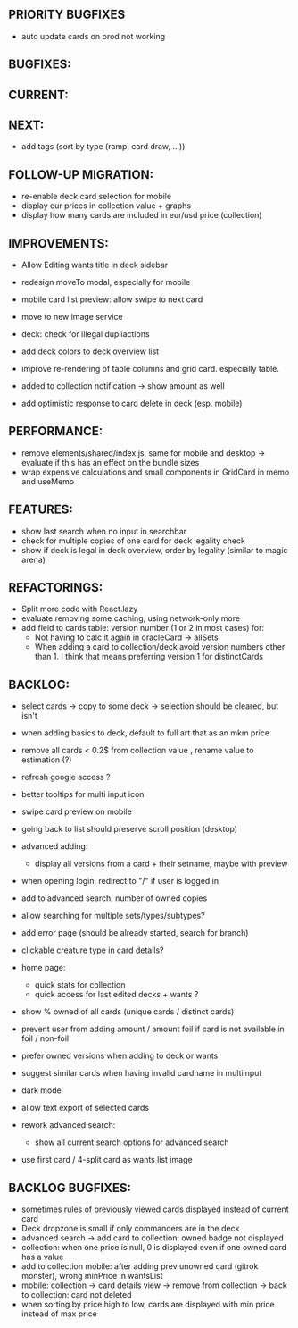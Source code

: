 ## PRIORITY BUGFIXES

- auto update cards on prod not working

## BUGFIXES:

## CURRENT:

## NEXT:

- add tags (sort by type (ramp, card draw, ...))

## FOLLOW-UP MIGRATION:

- re-enable deck card selection for mobile
- display eur prices in collection value + graphs
- display how many cards are included in eur/usd price (collection)

## IMPROVEMENTS:

- Allow Editing wants title in deck sidebar
- redesign moveTo modal, especially for mobile
- mobile card list preview: allow swipe to next card
- move to new image service
- deck: check for illegal dupliactions

- add deck colors to deck overview list
- improve re-rendering of table columns and grid card. especially table.
- added to collection notification -> show amount as well
- add optimistic response to card delete in deck (esp. mobile)

## PERFORMANCE:

- remove elements/shared/index.js, same for mobile and desktop -> evaluate if this has an effect on the bundle sizes
- wrap expensive calculations and small components in GridCard in memo and useMemo

## FEATURES:

- show last search when no input in searchbar
- check for multiple copies of one card for deck legality check
- show if deck is legal in deck overview, order by legality (similar to magic arena)

## REFACTORINGS:

- Split more code with React.lazy
- evaluate removing some caching, using network-only more
- add field to cards table: version number (1 or 2 in most cases) for:
  - Not having to calc it again in oracleCard -> allSets
  - When adding a card to collection/deck avoid version numbers other than 1. I think that means preferring version 1 for distinctCards

## BACKLOG:

- select cards -> copy to some deck -> selection should be cleared, but isn't
- when adding basics to deck, default to full art that as an mkm price
- remove all cards < 0.2\$ from collection value , rename value to estimation (?)

- refresh google access ?
- better tooltips for multi input icon
- swipe card preview on mobile
- going back to list should preserve scroll position (desktop)
- advanced adding:
  - display all versions from a card + their setname, maybe with preview
- when opening login, redirect to "/" if user is logged in
- add to advanced search: number of owned copies
- allow searching for multiple sets/types/subtypes?
- add error page (should be already started, search for branch)
- clickable creature type in card details?
- home page:
  - quick stats for collection
  - quick access for last edited decks + wants ?
- show % owned of all cards (unique cards / distinct cards)
- prevent user from adding amount / amount foil if card is not available in foil / non-foil
- prefer owned versions when adding to deck or wants
- suggest similar cards when having invalid cardname in multiinput
- dark mode
- allow text export of selected cards
- rework advanced search:
  - show all current search options for advanced search
- use first card / 4-split card as wants list image

## BACKLOG BUGFIXES:

- sometimes rules of previously viewed cards displayed instead of current card
- Deck dropzone is small if only commanders are in the deck
- advanced search -> add card to collection: owned badge not displayed
- collection: when one price is null, 0 is displayed even if one owned card has a value
- add to collection mobile: after adding prev unowned card (gitrok monster), wrong minPrice in wantsList
- mobile: collection -> card details view -> remove from collection -> back to collection: card not deleted
- when sorting by price high to low, cards are displayed with min price instead of max price
